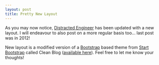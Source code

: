 ```yaml
---
layout: post
title: Pretty New Layout
---
```

As you may now notice, [Distracted Engineer](http://distractedengineer.com) has been updated with a new layout. I will endeavour to also post on a more regular basis too... last post was in 2012!

New layout is a modified version of a [Bootstrap](http://getbootstrap.com) based theme from [Start Bootstrap](http://startbootstrap.com) called Clean Blog ([available here](http://startbootstrap.com/template-overviews/clean-blog)). Feel free to let me know your thoughts!
